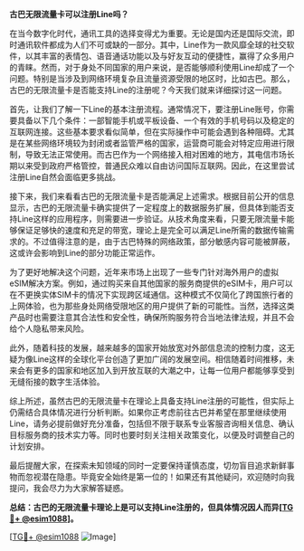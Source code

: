 **古巴无限流量卡可以注册Line吗？**

在当今数字化时代，通讯工具的选择变得尤为重要。无论是国内还是国际交流，即时通讯软件都成为人们不可或缺的一部分。其中，Line作为一款风靡全球的社交软件，以其丰富的表情包、语音通话功能以及与好友互动的便捷性，赢得了众多用户的青睐。然而，对于身处不同国家的用户来说，是否能够顺利使用Line却成了一个问题。特别是当涉及到网络环境复杂且流量资源受限的地区时，比如古巴。那么，古巴的无限流量卡是否能支持Line的注册呢？今天我们就来详细探讨这一问题。

首先，让我们了解一下Line的基本注册流程。通常情况下，要注册Line账号，你需要具备以下几个条件：一部智能手机或平板设备、一个有效的手机号码以及稳定的互联网连接。这些基本要求看似简单，但在实际操作中可能会遇到各种阻碍。尤其是在某些网络环境较为封闭或者监管严格的国家，运营商可能会对特定应用进行限制，导致无法正常使用。而古巴作为一个网络接入相对困难的地方，其电信市场长期以来受到政府严格管控，普通民众难以自由访问国际互联网。因此，在这里尝试注册Line自然会面临更多挑战。

接下来，我们来看看古巴的无限流量卡是否能满足上述需求。根据目前公开的信息显示，古巴的无限流量卡确实提供了一定程度上的数据服务扩展，但具体到能否支持Line这样的应用程序，则需要进一步验证。从技术角度来看，只要无限流量卡能够保证足够快的速度和充足的带宽，理论上是完全可以满足Line所需的数据传输需求的。不过值得注意的是，由于古巴特殊的网络政策，部分敏感内容可能被屏蔽，这或许会影响到Line的部分功能正常运作。

为了更好地解决这个问题，近年来市场上出现了一些专门针对海外用户的虚拟eSIM解决方案。例如，通过购买来自其他国家的服务商提供的eSIM卡，用户可以在不更换实体SIM卡的情况下实现跨区域通信。这种模式不仅简化了跨国旅行者的上网体验，也为那些身处网络受限地区的用户提供了新的可能性。当然，选择这类产品时也需要注意其合法性和安全性，确保所购服务符合当地法律法规，并且不会给个人隐私带来风险。

此外，随着科技的发展，越来越多的国家开始放宽对外部信息流的控制力度，这无疑为像Line这样的全球化平台创造了更加广阔的发展空间。相信随着时间推移，未来会有更多的国家和地区加入到开放互联的大潮之中，让每一位用户都能够享受到无缝衔接的数字生活体验。

综上所述，虽然古巴的无限流量卡在理论上具备支持Line注册的可能性，但实际上仍需结合具体情况进行分析判断。如果你正考虑前往古巴并希望在那里继续使用Line，请务必提前做好充分准备，包括但不限于联系专业客服咨询相关信息、确认目标服务商的技术实力等。同时也要时刻关注相关政策变化，以便及时调整自己的计划安排。

最后提醒大家，在探索未知领域的同时一定要保持谨慎态度，切勿盲目追求新鲜事物而忽视潜在隐患。毕竟安全始终是第一位的！如果还有其他疑问，欢迎随时向我提问，我会尽力为大家解答疑惑。

**总结：古巴的无限流量卡理论上是可以支持Line注册的，但具体情况因人而异[[TG💪+ @esim1088](https://t.me/s/esim1088)]。**

[[TG💪+ @esim1088](https://t.me/s/esim1088) ![Image](https://i.postimg.cc/4NQfJmqS/Snipaste-2025-05-13-00-14-12.png)]